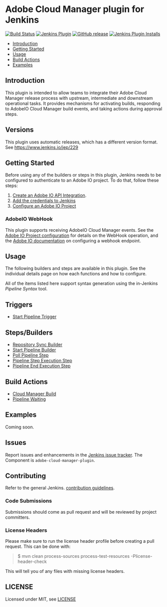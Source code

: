 # Adobe Cloud Manager plugin for Jenkins

[![Build Status](https://ci.jenkins.io/job/Plugins/job/adobe-cloud-manager-plugin/job/master/badge/icon)](https://ci.jenkins.io/job/Plugins/job/adobe-cloud-manager-plugin/job/master/)
[![Jenkins Plugin](https://img.shields.io/jenkins/plugin/v/adobe-cloud-manager.svg)](https://plugins.jenkins.io/adobe-cloud-manager)
[![GitHub release](https://img.shields.io/github/release/jenkinsci/adobe-cloud-manager-plugin.svg?label=changelog)](https://github.com/jenkinsci/adobe-cloud-manager-plugin/releases/latest)
[![Jenkins Plugin Installs](https://img.shields.io/jenkins/plugin/i/adobe-cloud-manager.svg?color=blue)](https://plugins.jenkins.io/adobe-cloud-manager)

- [Introduction](#introduction)
- [Getting Started](#getting-started)
- [Usage](#usage)
- [Build Actions](#build-actions)
- [Examples](#examples)

## Introduction

This plugin is intended to allow teams to integrate their Adobe Cloud Manager release process with upstream, intermediate and downstream operational tasks. It provides mechanisms for activating builds, responding to AdobeIO Cloud Manager build events, and taking actions during approval steps.

## Versions

This plugin uses automatic releases, which has a different version format. See https://www.jenkins.io/jep/229

## Getting Started

Before using any of the builders or steps in this plugin, Jenkins needs to be configured to authenticate to an Adobe IO project. To do that, follow these steps:

1. [Create an Adobe IO API Integration](https://www.adobe.io/apis/experiencecloud/cloud-manager/docs.html#!AdobeDocs/cloudmanager-api-docs/master/create-api-integration.md).
1. [Add the credentials to Jenkins](/doc/config/jenkins-credentials/README.md)
1. [Configure an Adobe IO Project](/doc/config/adobeio-project/README.md)

### AdobeIO WebHook

This plugin supports receiving AdobeIO Cloud Manager events. See the [Adobe IO Project configuration](/doc/config/adobeio-project/README.md#enable-webhook) for details on the WebHook operation, and the [Adobe IO documentation](https://www.adobe.io/apis/experienceplatform/events/docs.html#!adobedocs/adobeio-events/master/intro/webhooks_intro.md) on configuring a webhook endpoint.

## Usage

The following builders and steps are available in this plugin. See the individual details page on how each functions and how to configure.

All of the items listed here support syntax generation using the in-Jenkins *Pipeline Syntax* tool.

## Triggers

- [Start Pipeline Trigger](/doc/trigger/start-pipeline/README.md)

## Steps/Builders

- [Repository Sync Builder](/doc/builder/repository-sync/README.md)
- [Start Pipeline Builder](/doc/builder/start-pipeline/README.md)
- [Poll Pipeline Step](/doc/step/poll-pipeline/README.md)
- [Pipeline Step Execution Step](/doc/step/pipeline-step-state/README.md)
- [Pipeline End Execution Step](/doc/step/pipeline-end/README.md)

## Build Actions
    
- [Cloud Manager Build](/doc/action/cloud-manager-build/README.md)
- [Pipeline Waiting](/doc/action/pipeline-waiting/README.md)

## Examples

Coming soon.

## Issues

Report issues and enhancements in the [Jenkins issue tracker](https://issues.jenkins.io/issues/?jql=project%20%3D%20JENKINS%20AND%20resolution%20%3D%20Unresolved%20AND%20component%20%3D%20adobe-cloud-manager-plugin). The Component is `adobe-cloud-manager-plugin`.

## Contributing

Refer to the general Jenkins. [contribution guidelines](https://github.com/jenkinsci/.github/blob/master/CONTRIBUTING.md).

### Code Submissions

Submissions should come as pull request and will be reviewed by project committers. 

### License Headers

Please make sure to run the license header profile before creating a pull request. This can be done with:

> $ mvn clean process-sources process-test-resources -Plicense-header-check

This will tell you of any files with missing license headers.

## LICENSE

Licensed under MIT, see [LICENSE](LICENSE)

